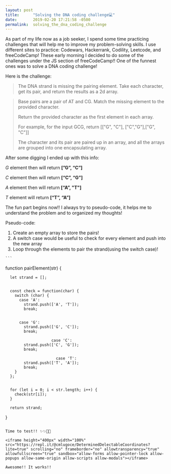```yaml
---
layout: post
title:      "Solving the DNA coding challenge💻"
date:       2019-02-20 17:21:58 -0500
permalink:  solving_the_dna_coding_challenge
---
```



As part of my life now as a job seeker, I spend some time practicing challenges that will help me to improve my problem-solving skills.  I use different sites to practice: Codewars,  Hackerrank, Codility, Leetcode, and freeCodeCamp!  These early morning I decided to do some of the challenges under the JS section of freeCodeCamp!! One of the funnest ones was to solve a DNA coding challenge!

Here is the challenge:

> The DNA strand is missing the pairing element. Take each character, get its pair, and return the results as a 2d array.

> Base pairs are a pair of AT and CG. Match the missing element to the provided character.
> 
> Return the provided character as the first element in each array.
> 
> For example, for the input GCG, return [["G", "C"], ["C","G"],["G", "C"]]
> 
> The character and its pair are paired up in an array, and all the arrays are grouped into one encapsulating array.
> 

After some digging I ended up with this info:

 *G* element then will return  **[”G”, “C”]**

 *C* element then will return  **[“C”, “G”]**

 *A* element then will return  **[“A”, "T"]**  
 
 *T* element will return  **[“T”, “A”]**



The fun part begins now!! I always try to pseudo-code, it helps me to understand the problem and to organized my thoughts!

 Pseudo-code:
   1. Create an empty array to store the pairs!
   2. A switch case would be useful to check for every element and push into the new array
   3. Loop through the elements to pair the strand(using the switch case)!
   
	```
function pairElement(str) {

      let strand = [];

      
      const check = function(char) {
        switch (char) {
          case 'A':
            strand.push(['A', 'T']);
            break;
        
          
          case 'G':
            strand.push(['G', 'C']);
            break;
						
						case 'C':
            strand.push(['C', 'G']);
            break;
						
						  case 'T':
            strand.push(['T', 'A']);
            break;
        }
      };

      
      for (let i = 0; i < str.length; i++) {
        check(str[i]);
      }

      return strand;
}
```

Time to test!! ✨✨🎊😎

<iframe height="400px" width="100%" src="https://repl.it/@cmlugoce/DeterminedDelectableCoordinates?lite=true" scrolling="no" frameborder="no" allowtransparency="true" allowfullscreen="true" sandbox="allow-forms allow-pointer-lock allow-popups allow-same-origin allow-scripts allow-modals"></iframe>

Awesome!! It works!! 


